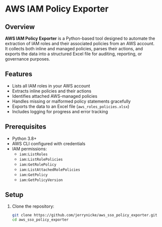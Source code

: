 # AWS IAM Policy Exporter

## Overview

**AWS IAM Policy Exporter** is a Python-based tool designed to automate the extraction of IAM roles and their associated policies from an AWS account. It collects both inline and managed policies, parses their actions, and exports the data into a structured Excel file for auditing, reporting, or governance purposes.

## Features

- Lists all IAM roles in your AWS account
- Extracts inline policies and their actions
- Identifies attached AWS-managed policies
- Handles missing or malformed policy statements gracefully
- Exports the data to an Excel file (`aws_roles_policies.xlsx`)
- Includes logging for progress and error tracking

## Prerequisites

- Python 3.8+
- AWS CLI configured with credentials
- IAM permissions:
  - `iam:ListRoles`
  - `iam:ListRolePolicies`
  - `iam:GetRolePolicy`
  - `iam:ListAttachedRolePolicies`
  - `iam:GetPolicy`
  - `iam:GetPolicyVersion`

## Setup

1. Clone the repository:

   ```bash
   git clone https://github.com/jerrynicke/aws_sso_policy_exporter.git
   cd aws_sso_policy_exporter
   ```
